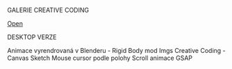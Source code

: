 GALERIE CREATIVE CODING

[Open](https://sarysx.github.io/gallery)

DESKTOP VERZE

Animace vyrendrovaná v Blenderu - Rigid Body mod
Imgs Creative Coding - Canvas Sketch
Mouse cursor podle polohy
Scroll animace GSAP
